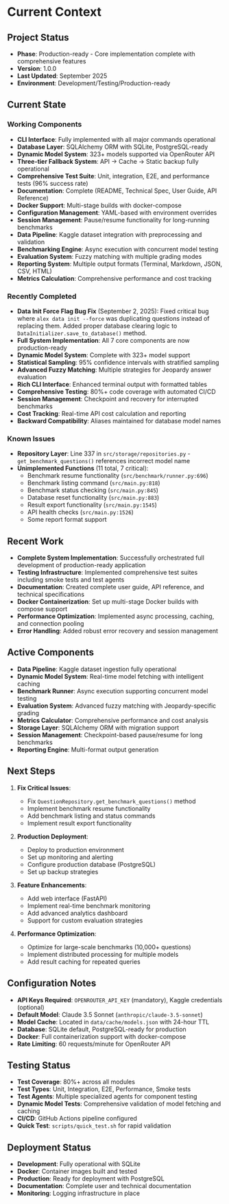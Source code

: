 # Current Context

## Project Status

- **Phase**: Production-ready - Core implementation complete with comprehensive features
- **Version**: 1.0.0
- **Last Updated**: September 2025
- **Environment**: Development/Testing/Production-ready

## Current State

### Working Components

- **CLI Interface**: Fully implemented with all major commands operational
- **Database Layer**: SQLAlchemy ORM with SQLite, PostgreSQL-ready
- **Dynamic Model System**: 323+ models supported via OpenRouter API
- **Three-tier Fallback System**: API → Cache → Static backup fully operational
- **Comprehensive Test Suite**: Unit, integration, E2E, and performance tests (96% success rate)
- **Documentation**: Complete (README, Technical Spec, User Guide, API Reference)
- **Docker Support**: Multi-stage builds with docker-compose
- **Configuration Management**: YAML-based with environment overrides
- **Session Management**: Pause/resume functionality for long-running benchmarks
- **Data Pipeline**: Kaggle dataset integration with preprocessing and validation
- **Benchmarking Engine**: Async execution with concurrent model testing
- **Evaluation System**: Fuzzy matching with multiple grading modes
- **Reporting System**: Multiple output formats (Terminal, Markdown, JSON, CSV, HTML)
- **Metrics Calculation**: Comprehensive performance and cost tracking

### Recently Completed

- **Data Init Force Flag Bug Fix** (September 2, 2025): Fixed critical bug where `alex data init --force` was duplicating questions instead of replacing them. Added proper database clearing logic to `DataInitializer.save_to_database()` method.
- **Full System Implementation**: All 7 core components are now production-ready
- **Dynamic Model System**: Complete with 323+ model support
- **Statistical Sampling**: 95% confidence intervals with stratified sampling
- **Advanced Fuzzy Matching**: Multiple strategies for Jeopardy answer evaluation
- **Rich CLI Interface**: Enhanced terminal output with formatted tables
- **Comprehensive Testing**: 80%+ code coverage with automated CI/CD
- **Session Management**: Checkpoint and recovery for interrupted benchmarks
- **Cost Tracking**: Real-time API cost calculation and reporting
- **Backward Compatibility**: Aliases maintained for database model names

### Known Issues

- **Repository Layer**: Line 337 in `src/storage/repositories.py` - `get_benchmark_questions()` references incorrect model name
- **Unimplemented Functions** (11 total, 7 critical):
  - Benchmark resume functionality (`src/benchmark/runner.py:696`)
  - Benchmark listing command (`src/main.py:818`)
  - Benchmark status checking (`src/main.py:845`)
  - Database reset functionality (`src/main.py:883`)
  - Result export functionality (`src/main.py:1545`)
  - API health checks (`src/main.py:1526`)
  - Some report format support

## Recent Work

- **Complete System Implementation**: Successfully orchestrated full development of production-ready application
- **Testing Infrastructure**: Implemented comprehensive test suites including smoke tests and test agents
- **Documentation**: Created complete user guide, API reference, and technical specifications
- **Docker Containerization**: Set up multi-stage Docker builds with compose support
- **Performance Optimization**: Implemented async processing, caching, and connection pooling
- **Error Handling**: Added robust error recovery and session management

## Active Components

- **Data Pipeline**: Kaggle dataset ingestion fully operational
- **Dynamic Model System**: Real-time model fetching with intelligent caching
- **Benchmark Runner**: Async execution supporting concurrent model testing
- **Evaluation System**: Advanced fuzzy matching with Jeopardy-specific grading
- **Metrics Calculator**: Comprehensive performance and cost analysis
- **Storage Layer**: SQLAlchemy ORM with migration support
- **Session Management**: Checkpoint-based pause/resume for long benchmarks
- **Reporting Engine**: Multi-format output generation

## Next Steps

1. **Fix Critical Issues**:

   - Fix `QuestionRepository.get_benchmark_questions()` method
   - Implement benchmark resume functionality
   - Add benchmark listing and status commands
   - Implement result export functionality

2. **Production Deployment**:

   - Deploy to production environment
   - Set up monitoring and alerting
   - Configure production database (PostgreSQL)
   - Set up backup strategies

3. **Feature Enhancements**:

   - Add web interface (FastAPI)
   - Implement real-time benchmark monitoring
   - Add advanced analytics dashboard
   - Support for custom evaluation strategies

4. **Performance Optimization**:
   - Optimize for large-scale benchmarks (10,000+ questions)
   - Implement distributed processing for multiple models
   - Add result caching for repeated queries

## Configuration Notes

- **API Keys Required**: `OPENROUTER_API_KEY` (mandatory), Kaggle credentials (optional)
- **Default Model**: Claude 3.5 Sonnet (`anthropic/claude-3.5-sonnet`)
- **Model Cache**: Located in `data/cache/models.json` with 24-hour TTL
- **Database**: SQLite default, PostgreSQL-ready for production
- **Docker**: Full containerization support with docker-compose
- **Rate Limiting**: 60 requests/minute for OpenRouter API

## Testing Status

- **Test Coverage**: 80%+ across all modules
- **Test Types**: Unit, Integration, E2E, Performance, Smoke tests
- **Test Agents**: Multiple specialized agents for component testing
- **Dynamic Model Tests**: Comprehensive validation of model fetching and caching
- **CI/CD**: GitHub Actions pipeline configured
- **Quick Test**: `scripts/quick_test.sh` for rapid validation

## Deployment Status

- **Development**: Fully operational with SQLite
- **Docker**: Container images built and tested
- **Production**: Ready for deployment with PostgreSQL
- **Documentation**: Complete user and technical documentation
- **Monitoring**: Logging infrastructure in place
